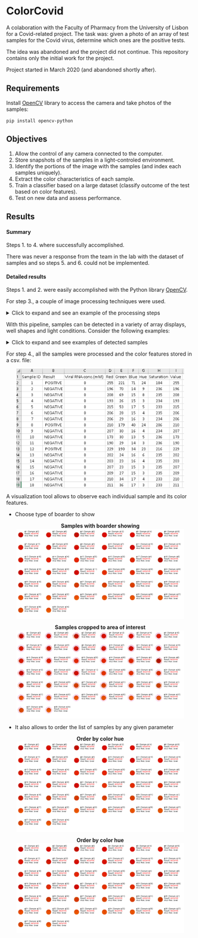 # ColorCovid
A colaboration with the Faculty of Pharmacy from the University of Lisbon for a Covid-related project.
The task was: given a photo of an array of test samples for the Covid virus, determine which ones are the positive tests.

The idea was abandoned and the project did not continue.
This repository contains only the initial work for the project.

Project started in March 2020 (and abandoned shortly after).

## Requirements

Install [OpenCV](https://docs.opencv.org/master/index.html) library to access the camera and take photos of the samples:
```
pip install opencv-python
```

## Objectives

1. Allow the control of any camera connected to the computer.
2. Store snapshots of the samples in a light-controled environment.
3. Identify the portions of the image with the samples (and index each samples uniquely).
4. Extract the color characteristics of each sample.
5. Train a classifier based on a large dataset (classify outcome of the test based on color features).
6. Test on new data and assess performance.

## Results

#### Summary

Steps 1. to 4. where successfully accomplished.

There was never a response from the team in the lab with the dataset of samples and so steps 5. and 6. could not be implemented.


#### Detailed results

Steps 1. and 2. were easily accomplished with the Python library [OpenCV](https://docs.opencv.org/master/index.html).

For step 3., a couple of image processing techniques were used.

<details>
  <summary>Click to expand and see an example of the processing steps</summary>

Click on the images to see a zoomed version on a new page.

| | |
:----:|:------:
Original screenshot<br><img src="/pre-processing/image_processing_0_original.PNG" width="350"/> | **Step 1** First, detect the background <br> <img src="/pre-processing/image_processing_1_background_detection.PNG" width="350"/>
**Step 2** Use a high saturation threshold to broadly detect the wells<br> <img src="/pre-processing/image_processing_2_high_saturation_threshold.PNG" width="350"/> | **Step 3** Remove the background <br> <img src="/pre-processing/image_processing_3_background_removal.PNG" width="350"/>
**Step 4** Use an Euclidean distance mask <br> <img src="/pre-processing/image_processing_4_euclidean_distance.PNG" width="350"/> | **Step 5** Apply watershed and show markers <br> <img src="/pre-processing/image_processing_5_marker_by_watershedPNG.PNG" width="350"/>

</details>

With this pipeline, samples can be detected in a variety of array displays, well shapes and light conditions. Consider the following examples:

<details>
  <summary>Click to expand and see examples of detected samples</summary>

Click on the images to see a zoomed version on a new page.

| original screenshot | Samples detected |
:----:|:------:
<img src="/tests/tests1.PNG" width="350"/> | <img src="/tests/results1.PNG" width="350"/>
<img src="/tests/tests2.PNG" width="350"/> | <img src="/tests/results2.PNG" width="350"/>
<img src="/tests/tests3.PNG" width="350"/> | <img src="/tests/results3.PNG" width="350"/>
<img src="/tests/tests4.PNG" width="350"/> | <img src="/tests/results4.PNG" width="350"/>

</details>

For step 4., all the samples were processed and the color features stored in a csv. file:

<p align="center">
	<img align="center" src="/samples_visualization/case2_CSV_file.PNG" width="450"/>
</p>

A visualization tool allows to observe each individual sample and its color features.

* Choose type of boarder to show

<p align="center">
	<b>Samples with boarder showing</b><br>
	<img align="center" src="/samples_visualization/case1_sorted_by_hue.PNG" width="450"/>
</p>

<p align="center">
	<b>Samples cropped to area of interest</b><br>
	<img align="center" src="/samples_visualization/case1_sorted_hue_value-broader_view_of_sample.PNG" width="450"/>
</p>

 
* It also allows to order the list of samples by any given parameter

<p align="center">
	<b>Order by color hue</b><br>
	<img align="center" src="/samples_visualization/case1_sorted_by_hue.PNG" width="450"/>
</p>

<p align="center">
	<b>Order by color hue</b><br>
	<img align="center" src="/samples_visualization/case1_sorted_by_hue.PNG" width="450"/>
</p>